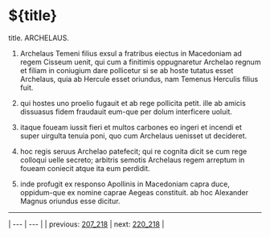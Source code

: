 # ${title}

title. ARCHELAUS.



1. Archelaus Temeni filius exsul a fratribus eiectus in Macedoniam ad regem Cisseum uenit, qui cum a finitimis oppugnaretur Archelao regnum et filiam in coniugium dare pollicetur si se ab hoste tutatus esset Archelaus, quia ab Hercule esset oriundus, nam Temenus Herculis filius fuit.



2. qui hostes uno proelio fugauit et ab rege pollicita petit. ille ab amicis dissuasus fidem fraudauit eum-que per dolum interficere uoluit.



3. itaque foueam iussit fieri et multos carbones eo ingeri et incendi et super uirgulta tenuia poni, quo cum Archelaus uenisset ut decideret.



4. hoc regis seruus Archelao patefecit; qui re cognita dicit se cum rege colloqui uelle secreto; arbitris semotis Archelaus regem arreptum in foueam coniecit atque ita eum perdidit.



5. inde profugit ex responso Apollinis in Macedoniam capra duce, oppidum-que ex nomine caprae Aegeas constituit. ab hoc Alexander Magnus oriundus esse dicitur.



---

| --- | --- |
| previous: [207_218](../207_218/) | next: [220_218](../220_218/) |